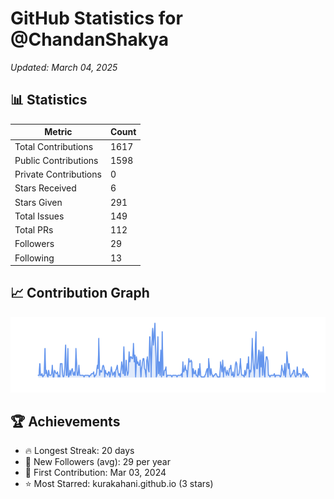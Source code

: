 # GitHub Statistics for @ChandanShakya
*Updated: March 04, 2025*

## 📊 Statistics
| Metric | Count |
|--------|--------|
| Total Contributions | 1617 |
| Public Contributions | 1598 |
| Private Contributions | 0 |
| Stars Received | 6 |
| Stars Given | 291 |
| Total Issues | 149 |
| Total PRs | 112 |
| Followers | 29 |
| Following | 13 |

## 📈 Contribution Graph

![Contribution Graph](./contribution_graph.png)

## 🏆 Achievements

- 🔥 Longest Streak: 20 days
- 👥 New Followers (avg): 29 per year
- 📅 First Contribution: Mar 03, 2024
- ⭐ Most Starred: kurakahani.github.io (3 stars)
